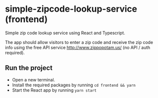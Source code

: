 # simple-zipcode-lookup-service (frontend)

Simple zip code lookup service using React and Typescript.

The app should allow visitors to enter a zip code and receive the zip code info using the free API service http://www.zippopotam.us/ (no API / auth required).

## Run the project

- Open a new terminal.
- Install the required packages by running `cd frontend && yarn`
- Start the React app by running `yarn start`
